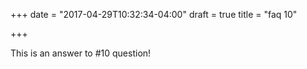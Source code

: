 +++
date = "2017-04-29T10:32:34-04:00"
draft = true
title = "faq 10"

+++

This is an answer to #10 question!
